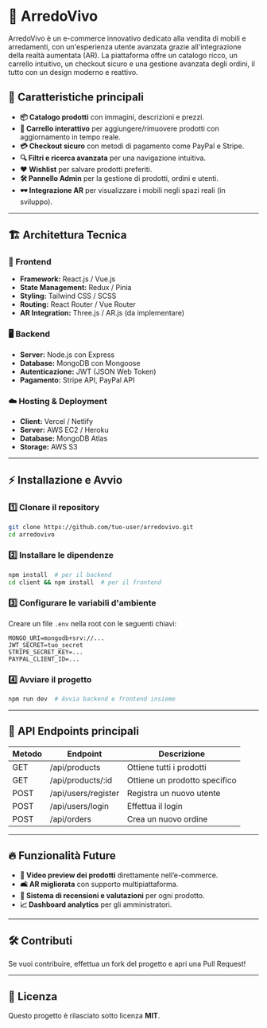 # 🏡 ArredoVivo

ArredoVivo è un e-commerce innovativo dedicato alla vendita di mobili e arredamenti, con un'esperienza utente avanzata grazie all'integrazione della realtà aumentata (AR). La piattaforma offre un catalogo ricco, un carrello intuitivo, un checkout sicuro e una gestione avanzata degli ordini, il tutto con un design moderno e reattivo.

## 🚀 Caratteristiche principali
- **📦 Catalogo prodotti** con immagini, descrizioni e prezzi.
- **🛒 Carrello interattivo** per aggiungere/rimuovere prodotti con aggiornamento in tempo reale.
- **💳 Checkout sicuro** con metodi di pagamento come PayPal e Stripe.
- **🔍 Filtri e ricerca avanzata** per una navigazione intuitiva.
- **❤️ Wishlist** per salvare prodotti preferiti.
- **🛠 Pannello Admin** per la gestione di prodotti, ordini e utenti.
- **🕶 Integrazione AR** per visualizzare i mobili negli spazi reali (in sviluppo).

---

## 🏗 Architettura Tecnica

### 🎨 Frontend
- **Framework:** React.js / Vue.js
- **State Management:** Redux / Pinia
- **Styling:** Tailwind CSS / SCSS
- **Routing:** React Router / Vue Router
- **AR Integration:** Three.js / AR.js (da implementare)

### 🖥 Backend
- **Server:** Node.js con Express
- **Database:** MongoDB con Mongoose
- **Autenticazione:** JWT (JSON Web Token)
- **Pagamento:** Stripe API, PayPal API

### ☁️ Hosting & Deployment
- **Client:** Vercel / Netlify
- **Server:** AWS EC2 / Heroku
- **Database:** MongoDB Atlas
- **Storage:** AWS S3

---

## ⚡ Installazione e Avvio

### 1️⃣ Clonare il repository
```bash
git clone https://github.com/tuo-user/arredovivo.git
cd arredovivo
```

### 2️⃣ Installare le dipendenze
```bash
npm install  # per il backend
cd client && npm install  # per il frontend
```

### 3️⃣ Configurare le variabili d'ambiente
Creare un file `.env` nella root con le seguenti chiavi:
```
MONGO_URI=mongodb+srv://...
JWT_SECRET=tuo_secret
STRIPE_SECRET_KEY=...
PAYPAL_CLIENT_ID=...
```

### 4️⃣ Avviare il progetto
```bash
npm run dev  # Avvia backend e frontend insieme
```

---

## 📌 API Endpoints principali
| Metodo | Endpoint         | Descrizione |
|--------|----------------|-------------|
| GET    | /api/products  | Ottiene tutti i prodotti |
| GET    | /api/products/:id | Ottiene un prodotto specifico |
| POST   | /api/users/register | Registra un nuovo utente |
| POST   | /api/users/login | Effettua il login |
| POST   | /api/orders | Crea un nuovo ordine |

---

## 🔥 Funzionalità Future
- **🎥 Video preview dei prodotti** direttamente nell’e-commerce.
- **🛋️ AR migliorata** con supporto multipiattaforma.
- **📢 Sistema di recensioni e valutazioni** per ogni prodotto.
- **📈 Dashboard analytics** per gli amministratori.

---

## 🛠 Contributi
Se vuoi contribuire, effettua un fork del progetto e apri una Pull Request!

---

## 📝 Licenza
Questo progetto è rilasciato sotto licenza **MIT**.
